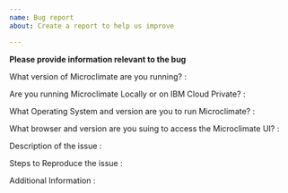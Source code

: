 ```yaml
---
name: Bug report
about: Create a report to help us improve

---
```


**Please provide information relevant to the bug**

What version of Microclimate are you running? : 

Are you running Microclimate Locally or on IBM Cloud Private? : 

What Operating System and version are you to run Microclimate? : 

What browser and version are you suing to access the Microclimate UI? :

Description of the issue :

Steps to Reproduce the issue :

Additional Information :
